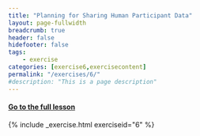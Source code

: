 ```yaml
---
title: "Planning for Sharing Human Participant Data"
layout: page-fullwidth
breadcrumb: true
header: false
hidefooter: false
tags:
    - exercise
categories: [exercise6,exercisecontent]
permalink: "/exercises/6/"
#description: "This is a page description"
---
```

<h4><a href="{{ site.url }}{{ site.baseurl }}/modules/1/c">Go to the full lesson</a></h4>
{% include _exercise.html exerciseid="6" %}
